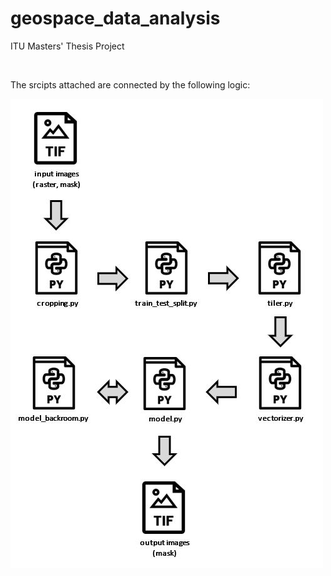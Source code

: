 # geospace_data_analysis
ITU Masters' Thesis Project

<br>

The srcipts attached are connected by the following logic:

![](system_design.JPG)
